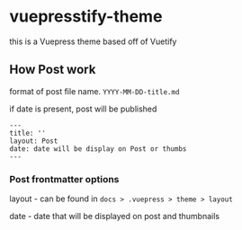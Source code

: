 # vuepresstify-theme

this is a Vuepress theme based off of Vuetify

## How Post work

format of post file name.
`YYYY-MM-DD-title.md`

if date is present, post will be published

```
---
title: ''
layout: Post
date: date will be display on Post or thumbs
---
```

### Post frontmatter options

layout - can be found in `docs > .vuepress > theme > layout`

date - date that will be displayed on post and thumbnails
